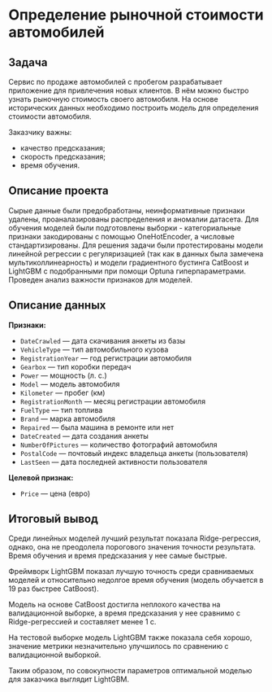# Определение рыночной стоимости автомобилей

## Задача

Сервис по продаже автомобилей с пробегом  разрабатывает приложение для привлечения новых клиентов. В нём можно быстро узнать рыночную стоимость своего автомобиля. На основе исторических данных необходимо построить модель для определения стоимости автомобиля.

Заказчику важны:

- качество предсказания;
- скорость предсказания;
- время обучения.

## Описание проекта

Сырые данные были предобработаны, неинформативные признаки удалены, проаналазированы распределения и аномалии датасета. Для обучения моделей были подготовлены выборки - категориальные признаки закодированы с помощью OneHotEncoder, а числовые стандартизированы. Для решения задачи были протестированы модели линейной регрессии с регуляризацией (так как в данных была замечена мультиколлинеарность) и модели градиентного бустинга CatBoost и LightGBM с подобранными при помощи Optuna гиперпараметрами. Проведен анализ важности признаков для моделей.


## Описание данных 

**Признаки:**

- `DateCrawled` — дата скачивания анкеты из базы
- `VehicleType` — тип автомобильного кузова
- `RegistrationYear` — год регистрации автомобиля
- `Gearbox` — тип коробки передач
- `Power` — мощность (л. с.)
- `Model` — модель автомобиля
- `Kilometer` — пробег (км)
- `RegistrationMonth` — месяц регистрации автомобиля
- `FuelType` — тип топлива
- `Brand` — марка автомобиля
- `Repaired` — была машина в ремонте или нет
- `DateCreated` — дата создания анкеты
- `NumberOfPictures` — количество фотографий автомобиля
- `PostalCode` — почтовый индекс владельца анкеты (пользователя)
- `LastSeen` — дата последней активности пользователя

**Целевой признак:**

- `Price` — цена (евро)

## Итоговый вывод

Среди линейных моделей лучший результат показала Ridge-регрессия, однако, она не преодолела порогового значения точности результата. Время обучения и время предсказания у нее самые быстрые.

Фреймворк LightGBM показал лучшую точность среди сравниваемых моделей и относительно недолгое время обучения (модель обучается в 19 раз быстрее CatBoost).

Модель на основе CatBoost достигла неплохого качества на валидационной выборке, а время предсказания у нее сравнимо с Ridge-регреcсией и составляет менее 1 с.

На тестовой выборке модель LightGBM также показала себя хорошо, значение метрики незначительно улучшилось по сравнению с валидационной выборкой.

Таким образом, по совокупности параметров оптимальной моделью для заказчика выглядит LightGBM.
